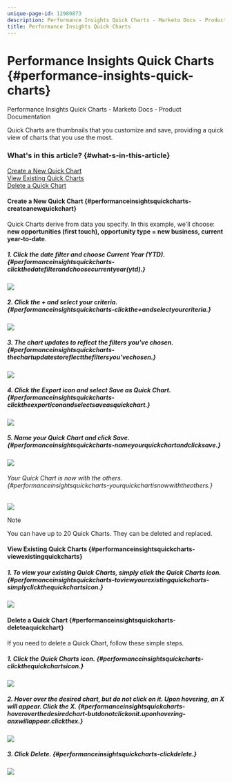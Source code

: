 ```yaml
---
unique-page-id: 12980873
description: Performance Insights Quick Charts - Marketo Docs - Product Documentation
title: Performance Insights Quick Charts
---
```


# Performance Insights Quick Charts {#performance-insights-quick-charts}

Performance Insights Quick Charts - Marketo Docs - Product Documentation

Quick Charts are thumbnails that you customize and save, providing a quick view of charts that you use the most.

### What's in this article? {#what-s-in-this-article}

[Create a New Quick Chart](#performanceinsightsquickcharts-createanewquickchart)  
[View Existing Quick Charts](#performanceinsightsquickcharts-viewexistingquickcharts)  
[Delete a Quick Chart](#performanceinsightsquickcharts-deleteaquickchart)

#### Create a New Quick Chart {#performanceinsightsquickcharts-createanewquickchart}

Quick Charts derive from data you specify. In this example, we'll choose: **new opportunities (first touch), opportunity type = new business, current year-to-date**.

##### 1. Click the date filter and choose Current Year (YTD). {#performanceinsightsquickcharts-clickthedatefilterandchoosecurrentyear(ytd).}

![](assets/1-2.png)

##### 2. Click the + and select your criteria. {#performanceinsightsquickcharts-clickthe+andselectyourcriteria.}

![](assets/2-2.png)

##### 3. The chart updates to reflect the filters you've chosen. {#performanceinsightsquickcharts-thechartupdatestoreflectthefiltersyou'vechosen.}

![](assets/3-3.png)

##### 4. Click the Export icon and select Save as Quick Chart. {#performanceinsightsquickcharts-clicktheexporticonandselectsaveasquickchart.}

![](assets/4-2.png)

##### 5. Name your Quick Chart and click Save. {#performanceinsightsquickcharts-nameyourquickchartandclicksave.}

![](assets/5-3.png)

###### Your Quick Chart is now with the others. {#performanceinsightsquickcharts-yourquickchartisnowwiththeothers.}

![](assets/6-3.png)

>[!NOTE]
>
>You can have up to 20 Quick Charts. They can be deleted and replaced.

#### View Existing Quick Charts {#performanceinsightsquickcharts-viewexistingquickcharts}

##### 1. To view your existing Quick Charts, simply click the Quick Charts icon. {#performanceinsightsquickcharts-toviewyourexistingquickcharts-simplyclickthequickchartsicon.}

![](assets/7-1.png)

#### Delete a Quick Chart {#performanceinsightsquickcharts-deleteaquickchart}

If you need to delete a Quick Chart, follow these simple steps.

##### 1. Click the Quick Charts icon. {#performanceinsightsquickcharts-clickthequickchartsicon.}

![](assets/8-1.png)

##### 2. Hover over the desired chart, but do not click on it. Upon hovering, an X will appear. Click the X. {#performanceinsightsquickcharts-hoveroverthedesiredchart-butdonotclickonit.uponhovering-anxwillappear.clickthex.}

![](assets/9-2.png)

##### 3. Click Delete. {#performanceinsightsquickcharts-clickdelete.}

![](assets/10-1.png)

